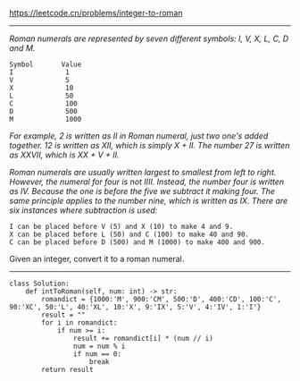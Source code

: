 https://leetcode.cn/problems/integer-to-roman
***
*Roman numerals are represented by seven different symbols: I, V, X, L, C, D and M.*
```
Symbol       Value
I             1
V             5
X             10
L             50
C             100
D             500
M             1000
```
*For example, 2 is written as II in Roman numeral, just two one's added together. 12 is written as XII, which is simply X + II. The number 27 is written as XXVII, which is XX + V + II.*

*Roman numerals are usually written largest to smallest from left to right. However, the numeral for four is not IIII. Instead, the number four is written as IV. Because the one is before the five we subtract it making four. The same principle applies to the number nine, which is written as IX. There are six instances where subtraction is used:*
```
I can be placed before V (5) and X (10) to make 4 and 9. 
X can be placed before L (50) and C (100) to make 40 and 90. 
C can be placed before D (500) and M (1000) to make 400 and 900.
```
Given an integer, convert it to a roman numeral.
***
```
class Solution:
    def intToRoman(self, num: int) -> str:
        romandict = {1000:'M', 900:'CM', 500:'D', 400:'CD', 100:'C', 90:'XC', 50:'L', 40:'XL', 10:'X', 9:'IX', 5:'V', 4:'IV', 1:'I'}
        result = ""
        for i in romandict:
            if num >= i:
                result += romandict[i] * (num // i)
                num = num % i 
                if num == 0:
                    break
        return result
